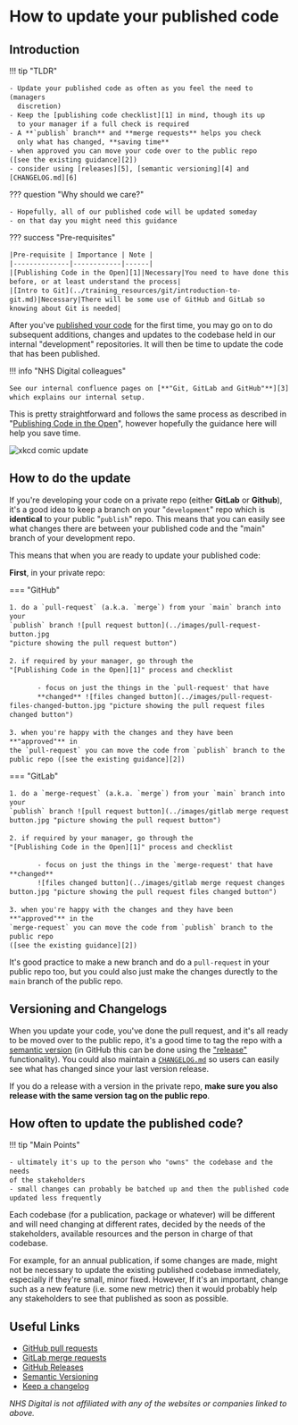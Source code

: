 # How to update your published code

## Introduction

!!! tip "TLDR"

    - Update your published code as often as you feel the need to (managers
      discretion)
    - Keep the [publishing code checklist][1] in mind, though its up
      to your manager if a full check is required
    - A **`publish` branch** and **merge requests** helps you check
      only what has changed, **saving time**
    - when approved you can move your code over to the public repo
    ([see the existing guidance][2])
    - consider using [releases][5], [semantic versioning][4] and
    [CHANGELOG.md][6]

??? question "Why should we care?"

    - Hopefully, all of our published code will be updated someday
    - on that day you might need this guidance

??? success "Pre-requisites"

    |Pre-requisite | Importance | Note |
    |--------------|------------|------|
    |[Publishing Code in the Open][1]|Necessary|You need to have done this before, or at least understand the process|
    |[Intro to Git](../training_resources/git/introduction-to-git.md)|Necessary|There will be some use of GitHub and GitLab so knowing about Git is needed|

After you've [published your code][1] for the first time, you may go on to do subsequent additions, changes and updates to the codebase held in our internal "development" repositories. It will then be time to update the code that has been published.

!!! info "NHS Digital colleagues"

    See our internal confluence pages on [**"Git, GitLab and GitHub"**][3] which explains our internal setup.

This is pretty straightforward and follows the same process as described in
"[Publishing Code in the Open][1]", however hopefully the guidance here will
help you save time.

![xkcd comic update](https://imgs.xkcd.com/comics/update.png "comic showing
someone ignoring a critical update which prevents random laptop fires due
it requiring a laptop restart")

## How to do the update

If you're developing your code on a private repo (either **GitLab** or 
**Github**), it's a good idea to keep a branch on your "`development`" repo
which is **identical** to your public "`publish`" repo. This means that you can
easily see what changes there are between your published code and the "main"
branch of your development repo.

This means that when you are ready to update your published code:

**First**, in your private repo:

=== "GitHub"

    1. do a `pull-request` (a.k.a. `merge`) from your `main` branch into your 
    `publish` branch ![pull request button](../images/pull-request-button.jpg 
    "picture showing the pull request button")

    2. if required by your manager, go through the 
    "[Publishing Code in the Open][1]" process and checklist

           - focus on just the things in the `pull-request' that have
           **changed** ![files changed button](../images/pull-request-files-changed-button.jpg "picture showing the pull request files changed button")

    3. when you're happy with the changes and they have been **"approved"** in
    the `pull-request` you can move the code from `publish` branch to the
    public repo ([see the existing guidance][2])

=== "GitLab"

    1. do a `merge-request` (a.k.a. `merge`) from your `main` branch into your
    `publish` branch ![pull request button](../images/gitlab merge request button.jpg "picture showing the pull request button")

    2. if required by your manager, go through the 
    "[Publishing Code in the Open][1]" process and checklist

           - focus on just the things in the `merge-request' that have **changed**
           ![files changed button](../images/gitlab merge request changes button.jpg "picture showing the pull request files changed button")

    3. when you're happy with the changes and they have been **"approved"** in the
    `merge-request` you can move the code from `publish` branch to the public repo
    ([see the existing guidance][2])

It's good practice to make a new branch and do a `pull-request` in your public 
repo too, but you could also just make the changes durectly to the `main` branch
of the public repo.

## Versioning and Changelogs

When you update your code, you've done the pull request, and it's all ready to
be moved over to the public repo, it's a good time to tag the repo with a 
[semantic version][4] (in GitHub this can be done using the ["release"][5]
functionality). You could also maintain a [`CHANGELOG.md`][6] so users can easily
see what has changed since your last version release.

If you do a release with a version in the private repo, **make sure you also 
release with the same version tag on the public repo**.

## How often to update the published code?

!!! tip "Main Points"

    - ultimately it's up to the person who "owns" the codebase and the needs 
    of the stakeholders
    - small changes can probably be batched up and then the published code 
    updated less frequently

Each codebase (for a publication, package or whatever) will be different and
will need changing at different rates, decided by the needs of the stakeholders,
available resources and the person in charge of that codebase. 

For example, for an annual publication, if some changes are made, might not be 
necessary to update the existing published codebase immediately, especially if 
they're small, minor fixed. However, If it's an important, change such as a new 
feature (i.e. some new metric) then it would probably help any stakeholders to 
see that published as soon as possible.

## Useful Links

- [GitHub pull requests](https://docs.github.com/en/pull-requests/collaborating-with-pull-requests/proposing-changes-to-your-work-with-pull-requests/about-pull-requests "guidance on github pull requests")
- [GitLab merge requests](https://docs.gitlab.com/ee/user/project/merge_requests/)
- [GitHub Releases][5]
- [Semantic Versioning][4]
- [Keep a changelog][6]

*NHS Digital is not affiliated with any of the websites or companies linked to 
above.*

[1]: how-to-publish-your-code-in-the-open.md
[2]: how-to-publish-your-code-in-the-open/#moving-your-code-to-the-nhs-digital-github
[3]: https://nhsd-confluence.digital.nhs.uk/pages/viewpage.action?spaceKey=KH&title=Github+-+publishing+your+code
[4]: https://semver.org/
[5]: https://docs.github.com/en/repositories/releasing-projects-on-github/managing-releases-in-a-repository
[6]: https://keepachangelog.com/en/1.0.0/
